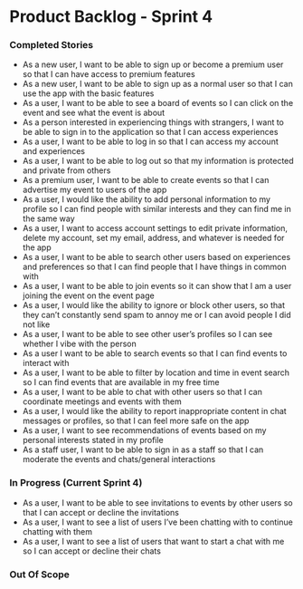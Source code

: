 # Product Backlog - Sprint 4

### Completed Stories
* ​​As a new user, I want to be able to sign up or become a premium user so that I can have access to premium features
* As a new user, I want to be able to sign up as a normal user so that I can use the app with the basic features
* As a user, I want to be able to see a board of events so I can click on the event and see what the event is about
* As a person interested in experiencing things with strangers, I want to be able to sign in to the application so that I can access experiences
* As a user, I want to be able to log in so that I can access my account and experiences
* As a user, I want to be able to log out so that my information is protected and private from others
* As a premium user, I want to be able to create events so that I can advertise my event to users of the app
* As a user, I would like the ability to add personal information to my profile so I can find people with similar interests and they can find me in the same way
* As a user, I want to access account settings to edit private information, delete my account, set my email, address, and whatever is needed for the app
* As a user, I want to be able to search other users based on experiences and preferences so that I can find people that I have things in common with
* As a user, I want to be able to join events so it can show that I am a user joining the event on the event page
* As a user, I would like the ability to ignore or block other users, so that they can’t constantly send spam to annoy me or I can avoid people I did not like
* As a user, I want to be able to see other user’s profiles so I can see whether I vibe with the person
* As a user I want to be able to search events so that I can find events to interact with
* As a user, I want to be able to filter by location and time in event search so I can find events that are available in my free time
* As a user, I want to be able to chat with other users so that I can coordinate meetings and events with them
* As a user, I would like the ability to report inappropriate content in chat messages or profiles, so that I can feel more safe on the app
* As a user, I want to see recommendations of events based on my personal interests stated in my profile
* As a staff user, I want to be able to sign in as a staff so that I can moderate the events and chats/general interactions

### In Progress (Current Sprint 4)
* As a user, I want to be able to see invitations to events by other users so that I can accept or decline the invitations
* As a user, I want to see a list of users I’ve been chatting with to continue chatting with them
* As a user, I want to see a list of users that want to start a chat with me so I can accept or decline their chats

### Out Of Scope
